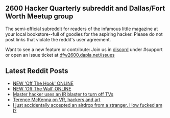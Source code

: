 ## 2600 Hacker Quarterly subreddit and Dallas/Fort Worth Meetup group
The semi-official subreddit for readers of the infamous little magazine at your local bookstore--full of goodies for the aspiring hacker. Please do not post links that violate the reddit's user agreement.

Want to see a new feature or contribute: 
Join us in [discord](https://dfw2600.dapla.net/chat) under #support or open an issue ticket at [dfw2600.dapla.net/issues](https://dfw2600.dapla.net/issues)

## Latest Reddit Posts
<!-- BLOG-POST-LIST:START -->
- [NEW 'Off The Hook' ONLINE](https://2600.com/hook/21-09-2022)
- [NEW 'Off The Wall' ONLINE](https://2600.com/wall/20-09-2022)
- [Master hacker uses an IR blaster to turn off TVs](https://www.reddit.com/r/2600/comments/xh5dj6/master_hacker_uses_an_ir_blaster_to_turn_off_tvs/)
- [Terence McKenna on VR, hackers and art](https://www.reddit.com/r/2600/comments/xgzwng/terence_mckenna_on_vr_hackers_and_art/)
- [I just accidentally accepted an airdrop from a stranger. How fucked am I?](https://www.reddit.com/r/2600/comments/xfgnvk/i_just_accidentally_accepted_an_airdrop_from_a/)
<!-- BLOG-POST-LIST:END -->
